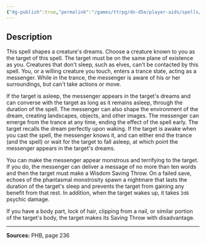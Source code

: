 ```yaml
---
{"dg-publish":true,"permalink":"/games/ttrpg/dn-d5e/player-aids/spells/level-5/dream/","tags":["TTRPG/DND/5e","verbal","somatic","material"]}
---
```



## Description
This spell shapes a creature's dreams.
Choose a creature known to you as the target of this spell.
The target must be on the same plane of existence as you.
Creatures that don't sleep, such as elves, can't be contacted by this spell.
You, or a willing creature you touch, enters a trance state, acting as a messenger.
While in the trance, the messenger is aware of his or her surroundings, but can't take actions or move.

If the target is asleep, the messenger appears in the target's dreams and can converse with the target as long as it remains asleep, through the duration of the spell.
The messenger can also shape the environment of the dream, creating landscapes, objects, and other images.
The messenger can emerge from the trance at any time, ending the effect of the spell early.
The target recalls the dream perfectly upon waking.
If the target is awake when you cast the spell, the messenger knows it, and can either end the trance (and the spell) or wait for the target to fall asleep, at which point the messenger appears in the target's dreams.

You can make the messenger appear monstrous and terrifying to the target.
If you do, the messenger can deliver a message of no more than ten words and then the target must make a Wisdom Saving Throw.
On a failed save, echoes of the phantasmal monstrosity spawn a nightmare that lasts the duration of the target's sleep and prevents the target from gaining any benefit from that rest.
In addition, when the target wakes up, it takes `3d6` psychic damage.

If you have a body part, lock of hair, clipping from a nail, or similar portion of the target's body, the target makes its Saving Throw with disadvantage.

---

**Sources:** PHB, page 236
